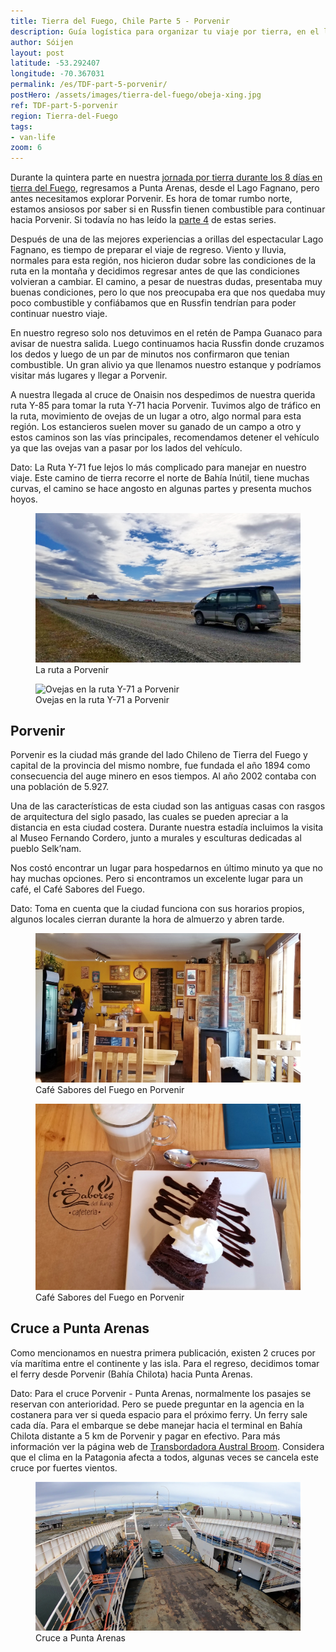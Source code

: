 ```yaml
---
title: Tierra del Fuego, Chile Parte 5 - Porvenir
description: Guía logística para organizar tu viaje por tierra, en el lado Chileno de Tierra del Fuego. Detalles sobre la ruta a Porvenir.
author: Sóijen
layout: post
latitude: -53.292407
longitude: -70.367031
permalink: /es/TDF-part-5-porvenir/
postHero: /assets/images/tierra-del-fuego/obeja-xing.jpg
ref: TDF-part-5-porvenir
region: Tierra-del-Fuego
tags:
- van-life
zoom: 6
---
```

Durante la quintera parte en nuestra <a href="/es/tierra-del-fuego-van-overview/">jornada por tierra durante los 8 días en tierra del Fuego</a>, regresamos a Punta Arenas, desde el Lago Fagnano, pero antes necesitamos explorar Porvenir. Es hora de tomar rumbo norte, estamos ansiosos por saber si en Russfin tienen combustible para continuar hacia Porvenir. Si todavía no has leído la <a href="/es/TDF-part-4-pampa-guanaco-caleta-maria/">parte 4</a> de estas series.

Después de una de las mejores experiencias a orillas del espectacular Lago Fagnano, es tiempo de preparar el viaje de regreso. Viento y lluvia, normales para esta región, nos hicieron dudar sobre las condiciones de la ruta en la montaña y decidimos regresar antes de que las condiciones volvieran a cambiar. El camino, a pesar de nuestras dudas, presentaba muy buenas condiciones, pero lo que nos preocupaba era que nos quedaba muy poco combustible y confiábamos que en Russfin tendrían para poder continuar nuestro viaje.

En nuestro regreso solo nos detuvimos en el retén de Pampa Guanaco para avisar de nuestra salida. Luego continuamos hacia Russfin donde cruzamos los dedos y luego de un par de minutos nos confirmaron que tenian combustible. Un gran alivio ya que llenamos nuestro estanque y podríamos visitar más lugares y llegar a Porvenir.

A nuestra llegada al cruce de Onaisin nos despedimos de nuestra querida ruta Y-85 para tomar la ruta Y-71 hacia Porvenir. Tuvimos algo de tráfico en la ruta, movimiento de ovejas de un lugar a otro, algo normal para esta región. Los estancieros suelen mover su ganado de un campo a otro y estos caminos son las vías principales, recomendamos detener el vehículo ya que las ovejas van a pasar por los lados del vehículo.

<i class="fa fa-info-circle" style="color:#FFB300"></i> Dato: La Ruta Y-71 fue lejos lo más complicado para manejar en nuestro viaje. Este camino de tierra recorre el norte de Bahía Inútil, tiene muchas curvas, el camino se hace angosto en algunas partes y presenta muchos hoyos.

<figure class="figure">
  <img class="image" src="/assets/images/tierra-del-fuego/road-tdf.jpg"
      alt="La ruta a Porvenir">
     <figcaption class="img-caption">La ruta a Porvenir</figcaption>
</figure>
<figure class="figure">
  <img class="image" src="/assets/images/tierra-del-fuego/obeja-xing.jpg"
      alt="Ovejas en la ruta Y-71 a Porvenir">
     <figcaption class="img-caption">Ovejas en la ruta Y-71 a Porvenir</figcaption>
</figure>

<h2>Porvenir</h2>
Porvenir es la ciudad más grande del lado Chileno de Tierra del Fuego y capital de la provincia del mismo nombre, fue fundada el año 1894 como consecuencia del auge minero en esos tiempos. Al año 2002 contaba con una población de 5.927.

Una de las características de esta ciudad son las antiguas casas con rasgos de arquitectura del siglo pasado, las cuales se pueden apreciar a la distancia en esta ciudad costera. Durante nuestra estadía incluimos la visita al Museo Fernando Cordero, junto a murales y esculturas dedicadas al pueblo Selk’nam.

Nos costó encontrar un lugar para hospedarnos en último minuto ya que no hay muchas opciones. Pero si encontramos un excelente lugar para un café, el Café Sabores del Fuego.  

<i class="fa fa-info-circle" style="color:#FFB300"></i> Dato: Toma en cuenta que la ciudad funciona con sus horarios propios, algunos locales cierran durante la hora de almuerzo y abren tarde.

<figure class="figure">
  <img class="image" src="/assets/images/tierra-del-fuego/cafe-porvenir.jpg"
      alt="Café Sabores del Fuego en Porvenir">
     <figcaption class="img-caption">Café Sabores del Fuego en Porvenir</figcaption>
</figure>
<figure class="figure">
  <img class="image" src="/assets/images/tierra-del-fuego/postre-porvenir.jpg"
      alt="Café Sabores del Fuego en Porvenir">
     <figcaption class="img-caption">Café Sabores del Fuego en Porvenir</figcaption>
</figure>

<h2>Cruce a Punta Arenas</h2>

Como mencionamos en nuestra primera publicación, existen 2 cruces por vía marítima entre el continente y las isla. Para el regreso, decidimos tomar el ferry desde Porvenir (Bahía Chilota) hacia Punta Arenas.

<i class="fa fa-info-circle" style="color:#FFB300"></i> Dato: Para el cruce Porvenir - Punta Arenas, normalmente los pasajes se reservan con anterioridad. Pero se puede preguntar en la agencia en la costanera para ver si queda espacio para el próximo ferry. Un ferry sale cada día. Para el embarque se debe manejar hacia el terminal en Bahía Chilota distante a 5 km de Porvenir y pagar en efectivo. Para más información ver la página web de <a href="http://www.tabsa.cl/" target="_blank">Transbordadora Austral Broom</a>. Considera que el clima en la Patagonia afecta a todos, algunas veces se cancela este cruce por fuertes vientos.

<figure class="figure">
  <img class="image" src="/assets/images/tierra-del-fuego/cruce-puq.png"
      alt="Cruce a Punta Arenas">
     <figcaption class="img-caption">Cruce a Punta Arenas</figcaption>
</figure>
